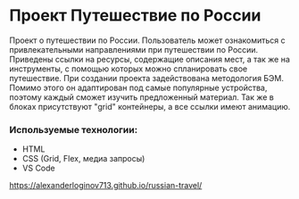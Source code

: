 # Проект Путешествие по России
Проект о путешествии по России. Пользователь может ознакомиться с привлекательными направлениями при путешествии по России. Приведены ссылки на ресурсы, содержащие описания мест, а так же на инструменты, с помощью которых можно спланировать свое путешествие.
При создании проекта задействована методология БЭМ. Помимо этого он адаптирован под самые популярные устройства, поэтому каждый сможет изучить предложенный материал. Так же в блоках присутствуют "grid" контейнеры, а все ссылки имеют анимацию.
### Используемые технологии: 
* HTML
* CSS (Grid, Flex, медиа запросы)
* VS Code

https://alexanderloginov713.github.io/russian-travel/
